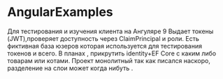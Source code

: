 # AngularExamples
Для тестирования и изучения клиента на Ангуляре 9
Выдает токены (JWT),проверяет доступность через ClaimPrincipal и роли.
Есть фиктивная база юзеров которая используется для тестирования токенов и всего.
В планах , прикрутить identity+EF Core с каким либо товарам или котами.
Проект монолитный так как писался наскоро, разделение на слои может когда нибуть  .
